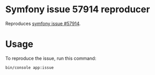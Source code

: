 # Symfony issue 57914 reproducer

Reproduces [symfony issue #57914](https://github.com/symfony/symfony/issues/57914).

# Usage
To reproduce the issue, run this command:
```
bin/console app:issue
```
